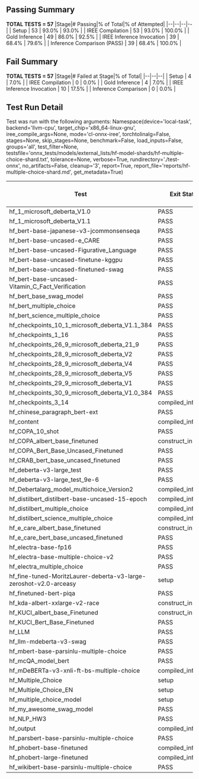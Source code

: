 ## Passing Summary

**TOTAL TESTS = 57**
|Stage|# Passing|% of Total|% of Attempted|
|--|--|--|--|
| Setup | 53 | 93.0% | 93.0% |
| IREE Compilation | 53 | 93.0% | 100.0% |
| Gold Inference | 49 | 86.0% | 92.5% |
| IREE Inference Invocation | 39 | 68.4% | 79.6% |
| Inference Comparison (PASS) | 39 | 68.4% | 100.0% |
## Fail Summary

**TOTAL TESTS = 57**
|Stage|# Failed at Stage|% of Total|
|--|--|--|
| Setup | 4 | 7.0% |
| IREE Compilation | 0 | 0.0% |
| Gold Inference | 4 | 7.0% |
| IREE Inference Invocation | 10 | 17.5% |
| Inference Comparison | 0 | 0.0% |
## Test Run Detail
Test was run with the following arguments:
Namespace(device='local-task', backend='llvm-cpu', target_chip='x86_64-linux-gnu', iree_compile_args=None, mode='cl-onnx-iree', torchtolinalg=False, stages=None, skip_stages=None, benchmark=False, load_inputs=False, groups='all', test_filter=None, testsfile='onnx_tests/models/external_lists/hf-model-shards/hf-multiple-choice-shard.txt', tolerance=None, verbose=True, rundirectory='./test-onnx', no_artifacts=False, cleanup='3', report=True, report_file='reports/hf-multiple-choice-shard.md', get_metadata=True)

| Test | Exit Status | Mean Benchmark Time (ms) | Notes |
|--|--|--|--|
| hf_1_microsoft_deberta_V1.0 | PASS | None | |
| hf_1_microsoft_deberta_V1.1 | PASS | None | |
| hf_bert-base-japanese-v3-jcommonsenseqa | PASS | None | |
| hf_bert-base-uncased-e_CARE | PASS | None | |
| hf_bert-base-uncased-Figurative_Language | PASS | None | |
| hf_bert-base-uncased-finetune-kggpu | PASS | None | |
| hf_bert-base-uncased-finetuned-swag | PASS | None | |
| hf_bert-base-uncased-Vitamin_C_Fact_Verification | PASS | None | |
| hf_bert_base_swag_model | PASS | None | |
| hf_bert_multiple_choice | PASS | None | |
| hf_bert_science_multiple_choice | PASS | None | |
| hf_checkpoints_10_1_microsoft_deberta_V1.1_384 | PASS | None | |
| hf_checkpoints_1_16 | PASS | None | |
| hf_checkpoints_26_9_microsoft_deberta_21_9 | PASS | None | |
| hf_checkpoints_28_9_microsoft_deberta_V2 | PASS | None | |
| hf_checkpoints_28_9_microsoft_deberta_V4 | PASS | None | |
| hf_checkpoints_28_9_microsoft_deberta_V5 | PASS | None | |
| hf_checkpoints_29_9_microsoft_deberta_V1 | PASS | None | |
| hf_checkpoints_30_9_microsoft_deberta_V1.0_384 | PASS | None | |
| hf_checkpoints_3_14 | compiled_inference | None | |
| hf_chinese_paragraph_bert-ext | PASS | None | |
| hf_content | compiled_inference | None | |
| hf_COPA_10_shot | PASS | None | |
| hf_COPA_albert_base_finetuned | construct_inputs | None | |
| hf_COPA_Bert_Base_Uncased_Finetuned | PASS | None | |
| hf_CRAB_bert_base_uncased_finetuned | PASS | None | |
| hf_deberta-v3-large_test | PASS | None | |
| hf_deberta-v3-large_test_9e-6 | PASS | None | |
| hf_Debertalarg_model_multichoice_Version2 | compiled_inference | None | |
| hf_distilbert_distilbert-base-uncased-15-epoch | compiled_inference | None | |
| hf_distilbert_multiple_choice | compiled_inference | None | |
| hf_distilbert_science_multiple_choice | compiled_inference | None | |
| hf_e_care_albert_base_finetuned | construct_inputs | None | |
| hf_e_care_bert_base_uncased_finetuned | PASS | None | |
| hf_electra-base-fp16 | PASS | None | |
| hf_electra-base-multiple-choice-v2 | PASS | None | |
| hf_electra_multiple_choice | PASS | None | |
| hf_fine-tuned-MoritzLaurer-deberta-v3-large-zeroshot-v2.0-arceasy | setup | None | |
| hf_finetuned-bert-piqa | PASS | None | |
| hf_kda-albert-xxlarge-v2-race | construct_inputs | None | |
| hf_KUCI_albert_base_Finetuned | construct_inputs | None | |
| hf_KUCI_Bert_Base_Finetuned | PASS | None | |
| hf_LLM | PASS | None | |
| hf_llm-mdeberta-v3-swag | PASS | None | |
| hf_mbert-base-parsinlu-multiple-choice | PASS | None | |
| hf_mcQA_model_bert | PASS | None | |
| hf_mDeBERTa-v3-xnli-ft-bs-multiple-choice | compiled_inference | None | |
| hf_Multiple_Choice | setup | None | |
| hf_Multiple_Choice_EN | setup | None | |
| hf_multiple_choice_model | setup | None | |
| hf_my_awesome_swag_model | PASS | None | |
| hf_NLP_HW3 | PASS | None | |
| hf_output | compiled_inference | None | |
| hf_parsbert-base-parsinlu-multiple-choice | PASS | None | |
| hf_phobert-base-finetuned | compiled_inference | None | |
| hf_phobert-large-finetuned | compiled_inference | None | |
| hf_wikibert-base-parsinlu-multiple-choice | PASS | None | |
